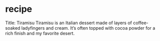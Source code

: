 # recipe
Title: Tiramisu 
Tiramisu is an Italian dessert made of layers of coffee-soaked ladyfingers and cream. It’s often topped with cocoa powder for a rich finish and my favorite desert.
